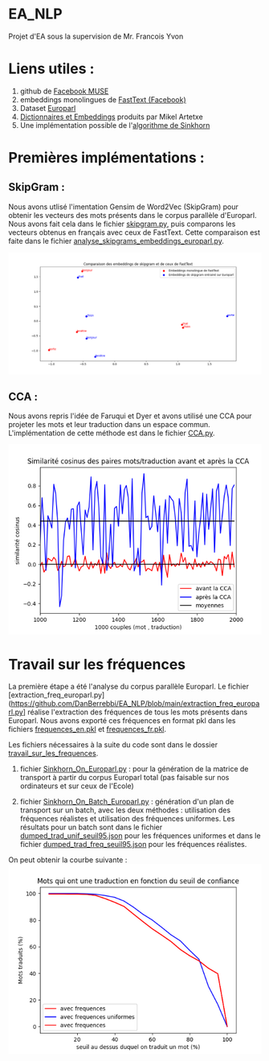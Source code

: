 # EA_NLP
Projet d'EA sous la supervision de Mr. Francois Yvon

# Liens utiles : 

1) github de [Facebook MUSE](https://github.com/facebookresearch/MUSE)
2) embeddings monolingues de [FastText (Facebook)](https://fasttext.cc/docs/en/pretrained-vectors.html)
3) Dataset [Europarl](http://www.statmt.org/europarl/)
4) [Dictionnaires et Embeddings](https://github.com/artetxem/vecmap/blob/master/get_data.sh) produits par Mikel Artetxe 
5) Une implémentation possible de l'[algorithme de Sinkhorn](https://github.com/gpeyre/SinkhornAutoDiff)


# Premières implémentations : 

## SkipGram : 

Nous avons utlisé l'imentation Gensim de Word2Vec (SkipGram) pour obtenir les vecteurs des mots présents dans le corpus parallèle d'Europarl. Nous avons fait cela dans le fichier [skipgram.py](https://github.com/DanBerrebbi/EA_NLP/blob/main/skipgram.py), puis comparons les vecteurs obtenus en français avec ceux de FastText. Cette comparaison est faite dans le fichier [analyse_skipgrams_embeddings_europarl.py](https://github.com/DanBerrebbi/EA_NLP/blob/main/analyse_skipgrams_embeddings_europarl.py). 

![alt text](https://github.com/DanBerrebbi/EA_NLP/blob/main/Comparaison%20des%20embeddings%20de%20skipgram%20et%20de%20ceux%20de%20FastText.png) 

## CCA : 

Nous avons repris l'idée de Faruqui et Dyer et avons utilisé une CCA pour projeter les mots et leur traduction dans un espace commun. L'implémentation de cette méthode est dans le fichier [CCA.py](https://github.com/DanBerrebbi/EA_NLP/blob/main/CCA.py).

![alt text](https://github.com/DanBerrebbi/EA_NLP/blob/main/cosinus_avant_et_apres_cca_avec_10_composantes.png) 


# Travail sur les fréquences 

La première étape a été l'analyse du corpus parallèle Europarl. Le fichier [extraction_freq_europarl.py](https://github.com/DanBerrebbi/EA_NLP/blob/main/extraction_freq_europarl.py] réalise l'extraction des fréquences de tous les mots présents dans Europarl. 
Nous avons exporté ces fréquences en format pkl dans les fichiers [frequences_en.pkl](https://github.com/DanBerrebbi/EA_NLP/blob/main/frequences_en.pkl) et [frequences_fr.pkl](https://github.com/DanBerrebbi/EA_NLP/blob/main/frequences_fr.pkl). 

Les fichiers nécessaires à la suite du code sont dans le dossier [travail_sur_les_frequences](https://github.com/DanBerrebbi/EA_NLP/tree/main/travail_sur_les_frequences).

1) fichier [Sinkhorn_On_Europarl.py](https://github.com/DanBerrebbi/EA_NLP/blob/main/travail_sur_les_frequences/Sinkhorn_On_Europarl.py) : pour la génération de la matrice de transport à partir du corpus Europarl total (pas faisable sur nos ordinateurs et sur ceux de l'Ecole)

2) fichier [Sinkhorn_On_Batch_Europarl.py](https://github.com/DanBerrebbi/EA_NLP/blob/main/travail_sur_les_frequences/Sinkhorn_On_Batch_Europarl.py) : génération d'un plan de transport sur un batch, avec les deux méthodes : utilisation des fréquences réalistes et utilisation des fréquences uniformes. 
Les résultats pour un batch sont dans le fichier [dumped_trad_unif_seuil95.json](https://github.com/DanBerrebbi/EA_NLP/blob/main/travail_sur_les_frequences/dumped_trad_unif_seuil95.json) pour les fréquences uniformes et dans le fichier [dumped_trad_freq_seuil95.json](https://github.com/DanBerrebbi/EA_NLP/blob/main/travail_sur_les_frequences/dumped_trad_freq_seuil95.json) pour les fréquences réalistes.

On peut obtenir la courbe suivante : 
![alt text](https://github.com/DanBerrebbi/EA_NLP/blob/main/travail_sur_les_frequences/Mots%20qui%20ont%20une%20traduction%20en%20fonction%20du%20seuil%20de%20confiance.png) 

